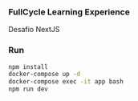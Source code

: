 ### FullCycle Learning Experience

Desafio NextJS

### Run
```bash
npm install
docker-compose up -d
docker-compose exec -it app bash
npm run dev
```
